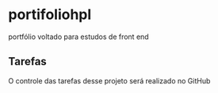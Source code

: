 # portifoliohpl
portfólio voltado para estudos de front end
## Tarefas
O controle das tarefas desse projeto será realizado no GitHub